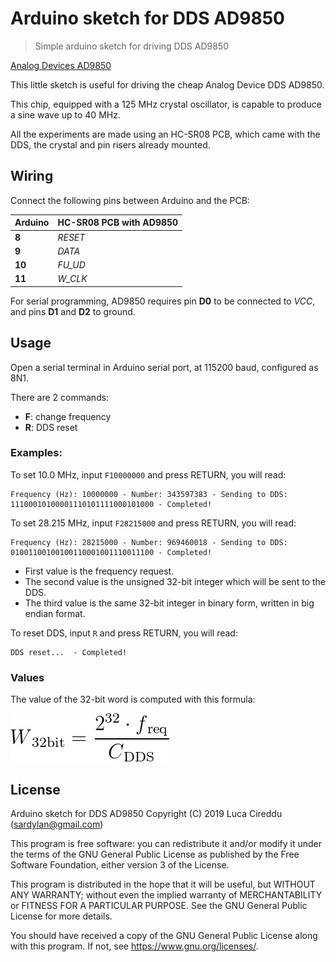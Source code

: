 # Arduino sketch for DDS AD9850

> Simple arduino sketch for driving DDS AD9850

[Analog Devices AD9850](https://www.analog.com/en/products/ad9850.html)

This little sketch is useful for driving the cheap Analog Device DDS AD9850.

This chip, equipped with a 125 MHz crystal oscillator, is capable to produce a sine wave up to 40 MHz.

All the experiments are made using an HC-SR08 PCB, which came with the DDS, the crystal and pin risers already mounted.

## Wiring

Connect the following pins between Arduino and the PCB:

Arduino | HC-SR08 PCB with AD9850
--------|------------------------
 **8**  | *RESET*
 **9**  | *DATA*
 **10** | *FU_UD*
 **11** | *W_CLK*

For serial programming, AD9850 requires pin **D0** to be connected to *VCC*, and pins **D1** and **D2** to ground.

## Usage

Open a serial terminal in Arduino serial port, at 115200 baud, configured as 8N1.

There are 2 commands:

- **F**: change frequency
- **R**: DDS reset

### Examples:

To set 10.0 MHz, input `F10000000` and press RETURN, you will read:

```
Frequency (Hz): 10000000 - Number: 343597383 - Sending to DDS: 11100010100001110101111000101000 - Completed!
```

To set 28.215 MHz, input `F28215000` and press RETURN, you will read:

```
Frequency (Hz): 28215000 - Number: 969460018 - Sending to DDS: 01001100100100110001001110011100 - Completed!
```

- First value is the frequency request.
- The second value is the unsigned 32-bit integer which will be sent to the DDS.
- The third value is the same 32-bit integer in binary form, written in big endian format.

To reset DDS, input `R` and press RETURN, you will read:

```
DDS reset...  - Completed!
```

### Values

The value of the 32-bit word is computed with this formula:

![Formula](eq.gif)

## License

Arduino sketch for DDS AD9850
Copyright (C) 2019  Luca Cireddu (sardylan@gmail.com)

This program is free software: you can redistribute it and/or modify
it under the terms of the GNU General Public License as published by
the Free Software Foundation, either version 3 of the License.

This program is distributed in the hope that it will be useful,
but WITHOUT ANY WARRANTY; without even the implied warranty of
MERCHANTABILITY or FITNESS FOR A PARTICULAR PURPOSE.  See the
GNU General Public License for more details.

You should have received a copy of the GNU General Public License
along with this program.  If not, see <https://www.gnu.org/licenses/>.
